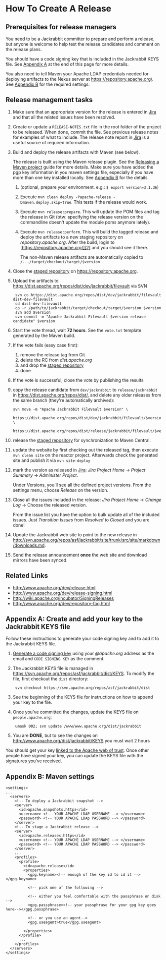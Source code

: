 <!--
   Licensed to the Apache Software Foundation (ASF) under one or more
   contributor license agreements.  See the NOTICE file distributed with
   this work for additional information regarding copyright ownership.
   The ASF licenses this file to You under the Apache License, Version 2.0
   (the "License"); you may not use this file except in compliance with
   the License.  You may obtain a copy of the License at

       http://www.apache.org/licenses/LICENSE-2.0

   Unless required by applicable law or agreed to in writing, software
   distributed under the License is distributed on an "AS IS" BASIS,
   WITHOUT WARRANTIES OR CONDITIONS OF ANY KIND, either express or implied.
   See the License for the specific language governing permissions and
   limitations under the License.
-->

How To Create A Release
========================================================================================================================
<!-- line width set to 120 characters. please break lines so that this file also looks good in vi -->

<!-- MACRO{toc} -->

Prerequisites for release managers
----------------------------------
You need to be a Jackrabbit committer to prepare and perform a release, but anyone is welcome to help test the release
candidates and comment on the release plans.

You should have a code signing key that is included in the Jackrabbit KEYS file. See [Appendix A](#A) at the end of 
this page for more details.

You also need to tell Maven your Apache LDAP credentials needed for deploying artifacts to the Nexus server at 
https://repository.apache.org/. See [Appendix B](#B) for the required settings.

Release management tasks
------------------------
1. Make sure that an appropriate version for the release is entered in [Jira][3] and that all the related issues have
   been resolved.
   
1. Create or update a `RELEASE-NOTES.txt` file in the root folder of the project to be released. When done, commit the
   file. See previous release notes for examples of what to include. The release note report in [Jira][3] is a useful
   source of required information.
   
1. Build and deploy the release artifacts with Maven (see below).

    The release is built using the Maven release plugin. See the [Releasing a Maven project][4] guide for more
    details. Make sure you have added the pgp key information in you maven settings file, especially if you have 
    more than one key installed locally. See [Appendix B](#B) for the details.
    
    1. (optional, prepare your environment. e.g.: `$ export version=3.1.36`)
    2. Execute `mvn clean deploy -Papache-release -Dmaven.deploy.skip=true`. This tests if the release would work.
    3. Execute `mvn release:prepare`. This will update the POM files and tag the release in Git (btw: specifying the
        release version on the commandline doesn't update the module poms anymore lately).
    4. Execute `mvn release:perform`. This will build the tagged release and deploy the artifacts to
        a new staging repository on _repository.apache.org_. 
        After the build, login to [https://repository.apache.org/][2] and you should see it there.

        The non-Maven release artifacts are automatically copied to `/.../target/checkout/target/$version`

1. Close the [staged repository][2] on <https://repository.apache.org>.

1. Upload the artifacts to https://dist.apache.org/repos/dist/dev/jackrabbit/filevault via SVN
       
        svn co https://dist.apache.org/repos/dist/dev/jackrabbit/filevault dist-dev-filevault
        cd dist-dev-filevault
        cp -r /path/to/jackrabbit/target/checkout/target/$version $version
        svn add $version
        svn commit -m "Apache Jackrabbit Filevault $version release candidate" $version
       
1. Start the vote thread, wait **72 hours**. See the `vote.txt` template generated by the Maven build.

1. If the vote fails (easy case first):
    1. remove the release tag from Git
    2. delete the RC from _dist.apache.org_
    3. and drop the [staged repository][2]
    4. done 
 
1. If the vote is successful, close the vote by publishing the results

1. copy the release candidate from `dev/jackrabbit` to `release/jackrabbit` in 
   <https://dist.apache.org/repos/dist/>, and delete any older releases from the same branch 
   (they're automatically archived):

    ```` 
    svn move -m "Apache Jackrabbit FileVault $version" \
        https://dist.apache.org/repos/dist/dev/jackrabbit/filevault/$version \
        https://dist.apache.org/repos/dist/release/jackrabbit/filevault/$version
    ````

1. release the [staged repository][2] for synchronization to Maven Central.

1. update the website by first checking out the released tag, then execute `mvn clean site` on the reactor project. Afterwards check the generated site and publish it via `mvn site-deploy`

1. mark the version as released in [Jira][3]:
    _Jira Project Home_ -> _Project Summary_ -> _Administer Project_. 
        
    Under Versions, you'll see all the defined project versions. 
    From the settings menu, choose *Release* on the version.

1. Close all the issues included in the release: 
    _Jira Project Home_ -> _Change Log_ -> Choose the released version. 
        
    From the issue list you have the option to bulk update all of the included issues. 
    Just *Transition Issues* from *Resolved* to *Closed* and you are done!

1. Update the Jackrabbit web site to point to the new release in <http://svn.apache.org/repos/asf/jackrabbit/site/trunk/src/site/markdown/downloads.md>.

1. Send the release announcement **once** the web site and download mirrors have been synced.


Related Links
-------------
* http://www.apache.org/dev/release.html
* http://www.apache.org/dev/release-signing.html
* http://wiki.apache.org/incubator/SigningReleases
* http://www.apache.org/dev/repository-faq.html

  
<a name="A"></a>
Appendix A: Create and add your key to the Jackrabbit KEYS file
---------------------------------------------------------------
Follow these instructions to generate your code signing key and to add it to the Jackrabbit KEYS file.

1. [Generate a code signing key][0] using your _@apache.org_ address as the email and `CODE SIGNING KEY` as the
   comment.
    
2. The Jackrabbit KEYS file is managed in https://svn.apache.org/repos/asf/jackrabbit/dist/KEYS. To modify the file,
   first checkout the `dist` directory:

        svn checkout https://svn.apache.org/repos/asf/jackrabbit/dist
    
3. See the beginning of the KEYS file for instructions on how to append your key to the file.

4. Once you've committed the changes, update the KEYS file on `people.apache.org`:

        umask 002; svn update /www/www.apache.org/dist/jackrabbit
    
5. You are **DONE**, but to see the changes on http://www.apache.org/dist/jackrabbit/KEYS you must wait 2 hours

You should get your key [linked to the Apache web of trust][1]. Once other people have signed your key, you can
update the KEYS file with the signatures you've received.


<a name="B"></a>
Appendix B: Maven settings
--------------------------

    <settings>
    ...
      <servers>
        <!-- To deploy a Jackrabbit snapshot -->
        <server>
          <id>apache.snapshots.https</id>
          <username> <!-- YOUR APACHE LDAP USERNAME --> </username>
          <password> <!-- YOUR APACHE LDAp PASSWORD --> </password>
        </server>
        <!-- To stage a Jackrabbit release -->
        <server>
          <id>apache.releases.https</id>
          <username> <!-- YOUR APACHE LDAP USERNAME --> </username>
          <password> <!-- YOUR APACHE LDAP PASSWORD --> </password>
        </server>
        ...
        <profiles>
          <profile>
            <id>apache-release</id>
            <properties>
              <gpg.keyname><!-- enough of the key id to id it --></gpg.keyname>
    
              <!-- pick one of the following -->
    
              <!-- either you feel comfortable with the passphrase on disk -->
              <gpg.passphrase><!-- your passphrase for your gpg key goes here--></gpg.passphrase>
    
              <!-- or you use an agent-->
              <gpg.useagent>true</gpg.useagent>
    
            </properties>
          </profile>
          ...
        </profiles>
      </servers>
    </settings>


[0]: http://www.apache.org/dev/release-signing.html#generate
[1]: http://www.apache.org/dev/release-signing.html#apache-wot
[2]: https://repository.apache.org/index.html#stagingRepositories
[3]: https://issues.apache.org/jira/browse/JCRVLT
[4]: https://maven.apache.org/developers/release/releasing.html

